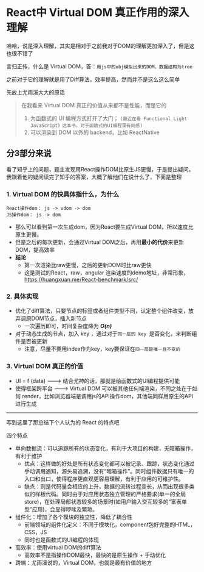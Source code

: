# React中 Virtual DOM 真正作用的深入理解

哈哈，说是深入理解，其实是相对于之前我对于DOM的理解更加深入了，但是这也很不错了

言归正传，什么是 Virtual DOM，答：`用js中的obj模拟出来的DOM，数据结构为tree`

之前对于它的理解就是用了Diff算法，效率提高，然而并不是这么这么简单

先放上尤雨溪大大的原话  
> 在我看来 Virtual DOM 真正的价值从来都不是性能，而是它的
> 1) 为函数式的 UI 编程方式打开了大门；   `(最近在看 Functional Light JavaScript》这本书，对于函数式的UI编程深有同感)`
> 2) 可以渲染到 DOM 以外的 backend，比如 ReactNative

## 分3部分来说
看了知乎上的问题，题主发现用React操作DOM比原生JS更慢，于是提出疑问。我跟着他的疑问读完了知乎的答案，大概了解他们在说什么了，下面是整理

### 1. Virtual DOM 的快具体指什么，为什么
```
React操作dom： js -> vdom -> dom
JS操作dom： js -> dom
```
-  那么可以看到第一次生成dom，因为React要生成Virtual DOM，所以速度比原生更慢。
-  但是之后的每次更新，会通过Virtual DOM之后，再用**最小的代价**来更新 DOM，提高效率
-  **结论**
    -  第一次渲染比raw更慢，之后的更新DOM时比raw更快
    -  这是测试的React，raw，angular 渲染速度的demo地址，非常形象，https://huangxuan.me/React-benchmark/src/

### 2. 具体实现
-  优化了diff算法，只要节点的标签或者组件类型不同，认定整个组件改变，放弃调原DOM节点，插入新节点 
   -  一次遍历即可，时间复杂度降为 ***O(n)***
-  对于动态生成的节点，加入 key ，通过对于`同一层的 key `是否变化，来判断组件是否被更新 
   -  注意，尽量不要用index作为key，key要保证在`同一层是唯一且不变的`


### 3. Virtual DOM 真正的价值
-  UI = f (data) ---> 结合尤神的话，那就是给函数式的UI编程提供可能 
-  使得框架跨平台 ---> Virtual DOM 可以被其他任何端渲染，不同之处在于如何 render，比如浏览器端是调用js的API操作dom，其他端同样用原生的API进行生成


---
写到这里了那总结下个人认为的 React 的特点吧

四个特点

* 单向数据流：可以追踪所有的状态变化，有利于大项目的构建，无暗箱操作，有利于维护
    * 优点：这样做的好处是所有状态变化都可以被记录、跟踪，状态变化通过手动调用通知，源头易追溯，没有“暗箱操作”。同时组件数据只有唯一的入口和出口，使得程序更直观更容易理解，有利于应用的可维护性。
    * 缺点：则是代码量会相应的上升，数据的流转过程变长，从而出现很多类似的样板代码。同时由于对应用状态独立管理的严格要求(单一的全局store)，在处理局部状态较多的场景时(如用户输入交互较多的“富表单型”应用)，会显得啰嗦及繁琐。
* 组件化：增加了各个模块的独立性，降低了耦合性
    * 前端领域的组件化定义：不同于模块化，component包好完整的HTML，CSS，JS
    * 同时也是函数式的UI编程的体现
* 高效率：使用virtual DOM的diff算法
    * 高效率不是指操作DOM最快，最快的是原生操作 + 手动优化
* 跨端：尤雨溪说的，Virtual DOM，也就是最有价值的地方